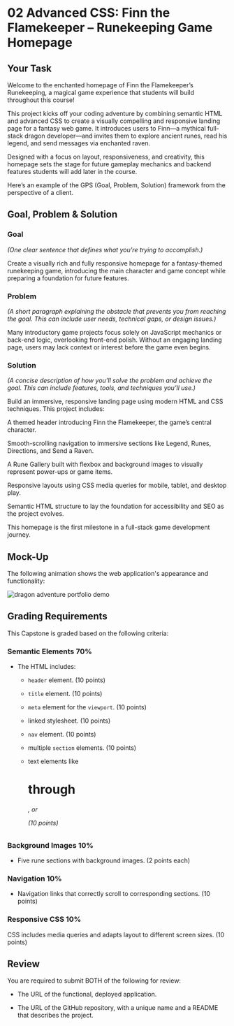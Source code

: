 # 02 Advanced CSS: Finn the Flamekeeper – Runekeeping Game Homepage

## Your Task

Welcome to the enchanted homepage of Finn the Flamekeeper’s Runekeeping, a magical game experience that students will build throughout this course!

This project kicks off your coding adventure by combining semantic HTML and advanced CSS to create a visually compelling and responsive landing page for a fantasy web game. It introduces users to Finn—a mythical full-stack dragon developer—and invites them to explore ancient runes, read his legend, and send messages via enchanted raven.

Designed with a focus on layout, responsiveness, and creativity, this homepage sets the stage for future gameplay mechanics and backend features students will add later in the course.

Here’s an example of the GPS (Goal, Problem, Solution) framework from the perspective of a client.

## Goal, Problem & Solution

### Goal

_(One clear sentence that defines what you're trying to accomplish.)_

Create a visually rich and fully responsive homepage for a fantasy-themed runekeeping game, introducing the main character and game concept while preparing a foundation for future features.

### Problem

_(A short paragraph explaining the obstacle that prevents you from reaching the goal. This can include user needs, technical gaps, or design issues.)_

Many introductory game projects focus solely on JavaScript mechanics or back-end logic, overlooking front-end polish. Without an engaging landing page, users may lack context or interest before the game even begins.

### Solution

_(A concise description of how you’ll solve the problem and achieve the goal. This can include features, tools, and techniques you’ll use.)_

Build an immersive, responsive landing page using modern HTML and CSS techniques. This project includes:

A themed header introducing Finn the Flamekeeper, the game’s central character.

Smooth-scrolling navigation to immersive sections like Legend, Runes, Directions, and Send a Raven.

A Rune Gallery built with flexbox and background images to visually represent power-ups or game items.

Responsive layouts using CSS media queries for mobile, tablet, and desktop play.

Semantic HTML structure to lay the foundation for accessibility and SEO as the project evolves.

This homepage is the first milestone in a full-stack game development journey.

## Mock-Up

The following animation shows the web application's appearance and functionality:

![dragon adventure portfolio demo](./Assets/02-advanced-css-homework-demo.gif)

## Grading Requirements

This Capstone is graded based on the following criteria:

### Semantic Elements 70%

- The HTML includes:

  - `header` element. (10 points)

  - `title` element. (10 points)

  - `meta` element for the `viewport`. (10 points)

  - linked stylesheet. (10 points)

  - `nav` element. (10 points)

  - multiple `section` elements. (10 points)

  - text elements like <h1> through <h6>, or <p> (10 points)

### Background Images 10%

- Five rune sections with background images. (2 points each)

### Navigation 10%

- Navigation links that correctly scroll to corresponding sections. (10 points)

### Responsive CSS 10%

CSS includes media queries and adapts layout to different screen sizes. (10 points)

## Review

You are required to submit BOTH of the following for review:

- The URL of the functional, deployed application.

- The URL of the GitHub repository, with a unique name and a README that describes the project.

